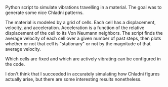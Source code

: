 Python script to simulate vibrations travelling in a material. The goal was to generate some nice Chladni patterns.

The material is modeled by a grid of cells. Each cell has a displacement, velocity, and acceleration. Acceleration is a function of the relative displacement of the cell to its Von Neumann neighbors. The script finds the average velocity of each cell over a given number of past steps, then plots whether or not that cell is "stationary" or not by the magnitude of that average velocity.

Which cells are fixed and which are actively vibrating can be configured in the code.

I don't think that I succeeded in accurately simulating how Chladni figures actually arise, but there are some interesting results nonetheless.